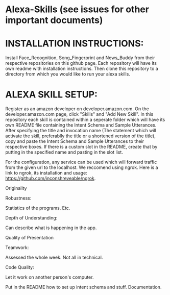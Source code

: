 # Alexa-Skills (see issues for other important documents)

# INSTALLATION INSTRUCTIONS:

Install Face_Recognition, Song_Fingerprint and News_Buddy from their respective repositories on this github page.
Each repository will have its own readme with installation instructions. Then clone this repository to a directory from which
you would like to run your alexa skills.

# ALEXA SKILL SETUP:

Register as an amazon developer on developer.amazon.com. On the developer.amazon.com page, click "Skills" and "Add New Skill".
In this repository each skill is contained within a seperate folder which will have its own README file containing the Intent
Schema and Sample Utterances. After specifying the title and invocation name (The statement which will activate the skill,
preferablly the title or a shortened version of the title), copy and paste the Intent Schema and Sample Utterances to their
respective boxes. If there is a custom slot in the README, create that by putting in the specified name and pasting in the
slot list.

For the configuration, any service can be used which will forward traffic from the given url to the localhost. We reccomend
using ngrok. Here is a link to ngrok, its installation and usage: https://github.com/inconshreveable/ngrok.








Originality

Robustness:

Statistics of the programs. Etc. 

Depth of Understanding:

Can describe what is happening in the app.

Quality of Presentation

Teamwork:

Assessed the whole week. Not all in technical. 

Code Quality:

Let it work on another person's computer. 

Put in the README how to set up intent schema and stuff. Documentation. 

